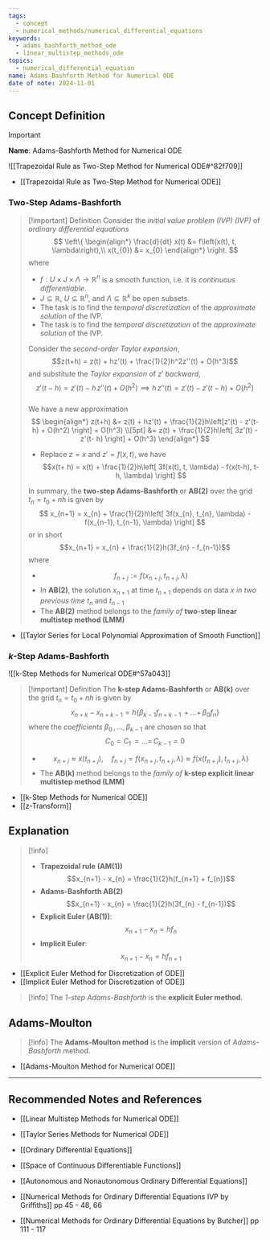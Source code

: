 ```yaml
---
tags:
  - concept
  - numerical_methods/numerical_differential_equations
keywords:
  - adams_bashforth_method_ode
  - linear_multistep_methods_ode
topics:
  - numerical_differential_equation
name: Adams-Bashforth Method for Numerical ODE
date of note: 2024-11-01
---
```


## Concept Definition

>[!important]
>**Name**: Adams-Bashforth Method for Numerical ODE

![[Trapezoidal Rule as Two-Step Method for Numerical ODE#^82f709]]

- [[Trapezoidal Rule as Two-Step Method for Numerical ODE]]

### Two-Step Adams-Bashforth

>[!important] Definition
>Consider the *initial value problem (IVP) (IVP)* of *ordinary differential equations*
>$$
>\left\{
>\begin{align*}
>\frac{d}{dt} x(t) &= f\left(x(t), t, \lambda\right),\\
>x(t_{0}) &= x_{0}
>\end{align*}
>\right.
>$$
>where 
>- $f: U \times J \times \Lambda \to \mathbb{R}^n$ is a smooth function, i.e. it is *continuous differentiable*. 
>- $J \subseteq \mathbb{R}$, $U \subseteq \mathbb{R}^n$, and $\Lambda \subseteq \mathbb{R}^k$ be open subsets.
>- The task is to find the *temporal discretization* of the *approximate solution* of the IVP.
>- The task is to find the *temporal discretization* of the *approximate solution* of the IVP.
>  
>Consider the *second-order Taylor expansion*, $$z(t+h) = z(t) + hz'(t) + \frac{1}{2}h^2z''(t) + O(h^3)$$  and substitute the *Taylor expansion* of $z'$ *backward*,  $$z'(t - h) = z'(t) - h\,z''(t) + O(h^2) \implies h\,z''(t) = z'(t) - z'(t- h) + O(h^2)$$  
>We have a new approximation
>$$
>\begin{align*}
>z(t+h) &= z(t) + hz'(t) + \frac{1}{2}h\left[z'(t) - z'(t- h) + O(h^2)  \right] + O(h^3) \\[5pt]
>&= z(t) + \frac{1}{2}h\left[ 3z'(t) - z'(t- h) \right] + O(h^3) 
>\end{align*}
>$$
>- Replace $z = x$ and $z' = f(x, t)$, we have $$x(t+ h) = x(t) + \frac{1}{2}h\left[ 3f(x(t), t, \lambda) - f(x(t-h), t-h, \lambda) \right] $$
>  
>In summary, the **two-step Adams-Bashforth** or **AB(2)** over the grid $t_{n} = t_{0} + nh$ is given by
>$$
>x_{n+1} = x_{n} + \frac{1}{2}h\left[ 3f(x_{n}, t_{n}, \lambda) - f(x_{n-1}, t_{n-1}, \lambda) \right] 
>$$
>or in short $$x_{n+1} = x_{n} + \frac{1}{2}h(3f_{n} - f_{n-1})$$ where
>- $$f_{n+j} := f(x_{n+j}, t_{n+j}, \lambda)$$
>- In **AB(2)**, the solution $x_{n+1}$ at time $t_{n+1}$ depends on data $x$ *in two previous time* $t_{n}$ and $t_{n-1}$
>- The **AB(2)** method belongs to the *family of* **two-step linear multistep method (LMM)**

- [[Taylor Series for Local Polynomial Approximation of Smooth Function]]

### $k$-Step Adams-Bashforth

![[k-Step Methods for Numerical ODE#^57a043]]

>[!important] Definition
>The **k-step Adams-Bashforth** or **AB(k)** over the grid $t_{n} = t_{0} + nh$ is given by
>$$
>x_{n+k} - x_{n+k-1} = h\left\{ \beta_{k-1}f_{n+k-1} \,{+}\ldots{+}\, \beta_{0}f_{n} \right\} 
>$$
>where the *coefficients* $\beta_{0}\,{,}\ldots{,}\,\beta_{k-1}$ are chosen so that $$C_{0} = C_{1} \,{=}\ldots{=}\,C_{k-1} = 0$$
>- $$x_{n+j} \approx x(t_{n+j}), \quad f_{n+j} = f(x_{n+j}, t_{n+j}, \lambda) \approx f(x(t_{n+j}), t_{n+j}, \lambda)$$
>- The **AB(k)** method belongs to the *family of* **k-step explicit linear multistep method (LMM)**

- [[k-Step Methods for Numerical ODE]]
- [[z-Transform]]

## Explanation

>[!info]
>- **Trapezoidal rule (AM(1))** $$x_{n+1} - x_{n} = \frac{1}{2}h(f_{n+1} + f_{n})$$
>- **Adams-Bashforth AB(2)** $$x_{n+1} - x_{n} = \frac{1}{2}h(3f_{n} - f_{n-1})$$
>- **Explicit Euler (AB(1))**: $$x_{n+1} - x_{n} = hf_{n}$$
>- **Implicit Euler**: $$x_{n+1} - x_{n} = hf_{n+1}$$

- [[Explicit Euler Method for Discretization of ODE]]
- [[Implicit Euler Method for Discretization of ODE]]

>[!info]
>The *$1$-step Adams-Bashforth* is the **explicit Euler method**.


## Adams-Moulton 

>[!info]
>The **Adams-Moulton method** is the **implicit** version of *Adams-Bashforth* method.

- [[Adams-Moulton Method for Numerical ODE]]



-----------
##  Recommended Notes and References


- [[Linear Multistep Methods for Numerical ODE]]


- [[Taylor Series Methods for Numerical ODE]]
- [[Ordinary Differential Equations]]
- [[Space of Continuous Differentiable Functions]]
- [[Autonomous and Nonautonomous Ordinary Differential Equations]]

- [[Numerical Methods for Ordinary Differential Equations IVP by Griffiths]] pp 45 - 48, 66
- [[Numerical Methods for Ordinary Differential Equations by Butcher]] pp 111 - 117